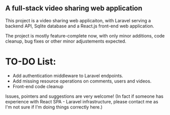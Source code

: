 ## A full-stack video sharing web application

This project is a video sharing web applicaiton, with Laravel serving a backend API, Sqlite database and a React.js front-end web application.




The project is mostly feature-complete now, with only minor additions, code cleanup, bug fixes or other minor adjustements expected.


# TO-DO List:
- Add authentication middleware to Laravel endpoints.
- Add missing resource operations on comments, users and videos.
- Front-end code cleanup

Issues, pointers and suggestions are very welcome!
(In fact if someone has experience with React SPA - Laravel infrastructure, please contact me as I'm not sure if I'm doing things correctly here.)
